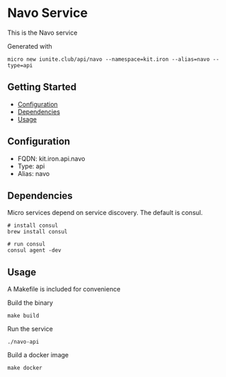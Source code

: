 # Navo Service

This is the Navo service

Generated with

```
micro new iunite.club/api/navo --namespace=kit.iron --alias=navo --type=api
```

## Getting Started

- [Configuration](#configuration)
- [Dependencies](#dependencies)
- [Usage](#usage)

## Configuration

- FQDN: kit.iron.api.navo
- Type: api
- Alias: navo

## Dependencies

Micro services depend on service discovery. The default is consul.

```
# install consul
brew install consul

# run consul
consul agent -dev
```

## Usage

A Makefile is included for convenience

Build the binary

```
make build
```

Run the service
```
./navo-api
```

Build a docker image
```
make docker
```